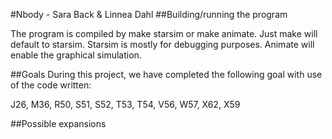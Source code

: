 #Nbody - Sara Back & Linnea Dahl
##Building/running the program

The program is compiled by make starsim or make animate. Just make will default to starsim. Starsim is mostly for debugging purposes. Animate will enable the graphical simulation.

##Goals
During this project, we have completed the following goal with use of the code written:

J26, M36, R50, S51, S52, T53, T54, V56, W57, X62, X59

##Possible expansions

